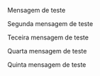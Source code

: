 Mensagem de teste

Segunda mensagem de teste

Teceira mensagem de teste

Quarta mensagem de teste

Quinta mensagem de teste